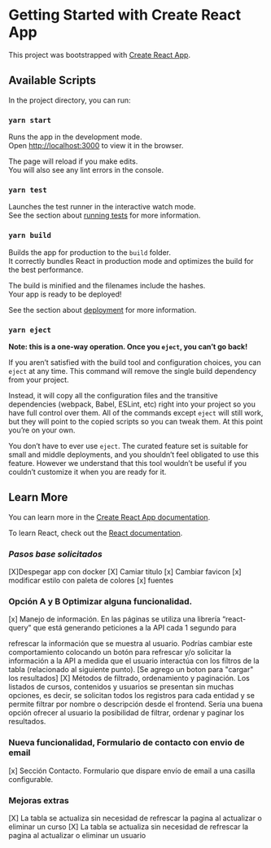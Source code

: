 # Getting Started with Create React App

This project was bootstrapped with [Create React App](https://github.com/facebook/create-react-app).

## Available Scripts

In the project directory, you can run:

### `yarn start`

Runs the app in the development mode.\
Open [http://localhost:3000](http://localhost:3000) to view it in the browser.

The page will reload if you make edits.\
You will also see any lint errors in the console.

### `yarn test`

Launches the test runner in the interactive watch mode.\
See the section about [running tests](https://facebook.github.io/create-react-app/docs/running-tests) for more information.

### `yarn build`

Builds the app for production to the `build` folder.\
It correctly bundles React in production mode and optimizes the build for the best performance.

The build is minified and the filenames include the hashes.\
Your app is ready to be deployed!

See the section about [deployment](https://facebook.github.io/create-react-app/docs/deployment) for more information.

### `yarn eject`

**Note: this is a one-way operation. Once you `eject`, you can’t go back!**

If you aren’t satisfied with the build tool and configuration choices, you can `eject` at any time. This command will remove the single build dependency from your project.

Instead, it will copy all the configuration files and the transitive dependencies (webpack, Babel, ESLint, etc) right into your project so you have full control over them. All of the commands except `eject` will still work, but they will point to the copied scripts so you can tweak them. At this point you’re on your own.

You don’t have to ever use `eject`. The curated feature set is suitable for small and middle deployments, and you shouldn’t feel obligated to use this feature. However we understand that this tool wouldn’t be useful if you couldn’t customize it when you are ready for it.

## Learn More

You can learn more in the [Create React App documentation](https://facebook.github.io/create-react-app/docs/getting-started).

To learn React, check out the [React documentation](https://reactjs.org/).

### _Pasos base solicitados_

[X]Despegar app con docker
[X] Camiar titulo
[x] Cambiar favicon
[x] modificar estilo con paleta de colores
[x] fuentes

### Opción A y B Optimizar alguna funcionalidad.

[x] Manejo de información. En las páginas se utiliza una librería “react-
query” que está generando peticiones a la API cada 1 segundo para

refrescar la información que se muestra al usuario. Podrías cambiar este
comportamiento colocando un botón para refrescar y/o solicitar la
información a la API a medida que el usuario interactúa con los filtros de
la tabla (relacionado al siguiente punto). [Se agrego un boton para "cargar" los resultados]
[X] Métodos de filtrado, ordenamiento y paginación. Los listados de cursos,
contenidos y usuarios se presentan sin muchas opciones, es decir, se
solicitan todos los registros para cada entidad y se permite filtrar por
nombre o descripción desde el frontend. Sería una buena opción ofrecer
al usuario la posibilidad de filtrar, ordenar y paginar los resultados.

### Nueva funcionalidad, Formulario de contacto con envio de email

[x] Sección Contacto. Formulario que dispare envío de email a una casilla
configurable.

### Mejoras extras

[X] La tabla se actualiza sin necesidad de refrescar la pagina al actualizar o eliminar un curso
[X] La tabla se actualiza sin necesidad de refrescar la pagina al actualizar o eliminar un usuario
